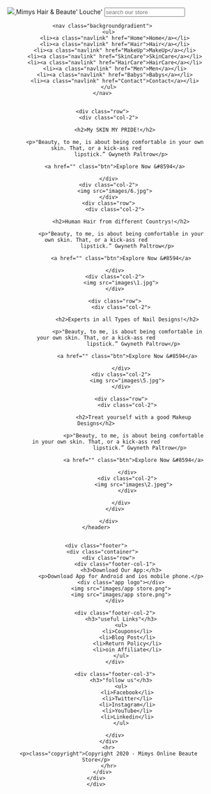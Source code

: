 <!DOCTYPE html>
<html lang="en">

<head>
    <meta charset="UTF-8">
    <meta name="viewport" content="width=device-width, initial-scale=1.0">
    <title>Mimys' Hair & Beaute' Louche</title>
    <link rel="stylesheet" href="Stylesheet\style.css" type="text/css" />
    <link href="https://fonts.googleapis.com/css2?family=Oswald:wght@300;700&display=swap" rel="stylesheet">
    <link rel="stylesheet" href="https//stackpath.bootstrapcdn.com/font-awesome/4.7.0/css/font-awesome.min.css">

</head>

<body>
    <header id="mainHeader">
        <div>
            <a class="headerlogo" href="index.html">
                <img src="images\beauty care.jpg" />
            </a>
            <span id="headername">Mimys Hair & Beaute' Louche'</span>
            <input type="search" class="searchbox" placeholder="search our store" />
        </div>

        <nav class="backgroundgradient">
            <ul>
                <li><a class="navlink" href="Home">Home</a></li>
                <li><a class="navlink" href="Hair">Hair</a></li>
                <li><a class="navlink" href="MakeUp">MakeUp</a></li>
                <li><a class="navlink" href="SkinCare">SkinCare</a></li>
                <li><a class="navlink" href="HairCare">HairCare</a></li>
                <li><a class="navlink" href="Men">Men</a></li>
                <li><a class="navlink" href="Babys">Babys</a></li>
                <li><a class="navlink" href="Contact">Contact</a></li>
            </ul>
        </nav>


        <div class="row">
            <div class="col-2">

                <h2>My SKIN MY PRIDE!</h2>

                <p>"Beauty, to me, is about being comfortable in your own skin. That, or a kick-ass red
                    lipstick.” Gwyneth Paltrow</p>

                <a href="" class="btn">Explore Now &#8594</a>

            </div>
            <div class="col-2">
                <img src="images/6.jpg">
            </div>
            <div class="row">
                <div class="col-2">

                    <h2>Human Hair from different Countrys!</h2>

                    <p>"Beauty, to me, is about being comfortable in your own skin. That, or a kick-ass red
                        lipstick.” Gwyneth Paltrow</p>

                    <a href="" class="btn">Explore Now &#8594</a>

                </div>
                <div class="col-2">
                    <img src="images\1.jpg">
                </div>

                <div class="row">
                    <div class="col-2">

                        <h2>Experts in all Types of Nail Designs!</h2>

                        <p>"Beauty, to me, is about being comfortable in your own skin. That, or a kick-ass red
                            lipstick.” Gwyneth Paltrow</p>

                        <a href="" class="btn">Explore Now &#8594</a>

                    </div>
                    <div class="col-2">
                        <img src="images\5.jpg">
                    </div>

                    <div class="row">
                        <div class="col-2">

                            <h2>Treat yourself with a good Makeup Designs</h2>

                            <p>"Beauty, to me, is about being comfortable in your own skin. That, or a kick-ass red
                                lipstick.” Gwyneth Paltrow</p>

                            <a href="" class="btn">Explore Now &#8594</a>

                        </div>
                        <div class="col-2">
                            <img src="images\2.jpeg">
                        </div>

                    </div>
                </div>

            </div>
    </header>


    <div class="footer">
        <div class="container">
            <div class="row">
                <div class="footer-col-1">
                    <h3>Download Our App:</h3>
                    <p>Download App for Android and ios mobile phone.</p>
                    <div class="app logo"></div>
                    <img src="images/app store.png">
                    <img src="images/app store.png">
                </div>

                <div class="footer-col-2">
                    <h3>"useful Links"</h3>
                    <ul>
                        <li>Coupons</li>
                        <li>Blog Post</li>
                        <li>Return Policy</li>
                        <li>oin Affiliate</li>
                    </ul>
                </div>

                <div class="footer-col-3">
                    <h3>"follow us"</h3>
                    <ul>
                        <li>Facebook</li>
                        <li>Twitter</li>
                        <li>Instagram</li>
                        <li>YouTube</li>
                        <li>Linkedin</li>
                    </ul>

                </div>
            </div>
            <hr>
            <p>class="copyright">Copyright 2020 - Mimys Online Beaute Store</p>
            </hr>
        </div>
    </div>
    </div>


</body>

</html>
